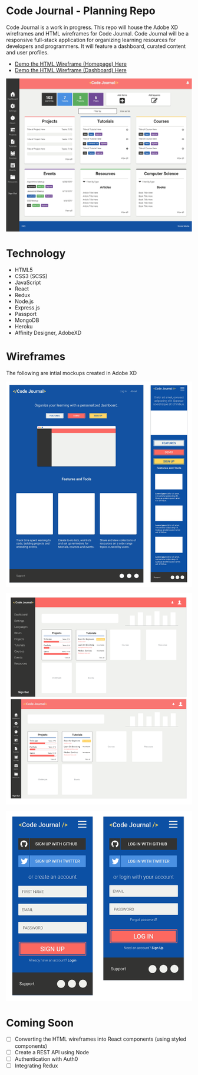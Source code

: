 # Code Journal - Planning Repo

Code Journal is a work in progress. This repo will house the Adobe XD wireframes and HTML wireframes for Code Journal. Code Journal will be a responsive full-stack application for organizing learning resources for developers and programmers. It will feature a dashboard, curated content and user profiles. 

* [Demo the HTML Wireframe (Homepage) Here](http://www.brittanywalker.io/code-journal-planning)
* [Demo the HTML Wireframe (Dashboard) Here](http://www.brittanywalker.io/code-journal-planning/dashboard.html)

![Codejournal Homepage Screenshots](readme-imgs/home-screenshot.png?raw=true "Code Journal Home Screenshot")

# Technology

* HTML5
* CSS3 (SCSS)
* JavaScript
* React
* Redux
* Node.js
* Express.js
* Passport
* MongoDB
* Heroku
* Affinity Designer, AdobeXD

# Wireframes

The following are intial mockups created in Adobe XD

![Codejournal Wirefreame Screenshots](readme-imgs/homepage-wireframes.png?raw=true "Code Journal Wirefreames")

![Codejournal Wirefreame Screenshots](readme-imgs/dashboard-wireframes.png?raw=true "Code Journal Wirefreames")

![Codejournal Wirefreame Screenshots](readme-imgs/login-wireframes.png?raw=true "Code Journal Wirefreames")

# Coming Soon

- [ ] Converting the HTML wireframes into React components (using styled components)
- [ ] Create a REST API using Node
- [ ] Authentication with Auth0
- [ ] Integrating Redux
